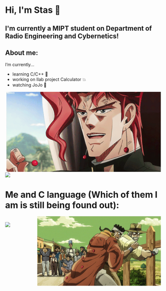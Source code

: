# Hi, I'm Stas 👋

## I'm currently a MIPT student on Department of Radio Engineering and Cybernetics!

## About me:
I’m currently...
- learning С/C++ :eyes:
- working on Ilab project Calculator :boom:
- watching JoJo :purple_heart:

<img hight="400" width="500" alt="GIF" align="right" src="https://github.com/Stan1slavssKy/Stan1slavssKy/blob/main/assets/GRPY.gif">

<a href="https://www.youtube.com/watch?v=dQw4w9WgXcQ&ab_channel=RickAstleyVEVO">
  <img align="center" src="https://github-readme-stats.vercel.app/api/top-langs/?username=Stan1slavssKy&theme=synthwave"/>
</a>

</br>

# Me and C language (Which of them I am is still being found out):

<div align="center">
<img hight="200" width="400" align = "right" alt="GIF"  src="https://github.com/Stan1slavssKy/Stan1slavssKy/blob/main/assets/8RUF.gif">
</div>


</br>

<a href="https://www.youtube.com/watch?v=dQw4w9WgXcQ&ab_channel=RickAstleyVEVO">
  <img align="center" src="https://github-readme-stats.vercel.app/api?username=Stan1slavssKy&&show_icons=true&theme=synthwave" />
</a>

